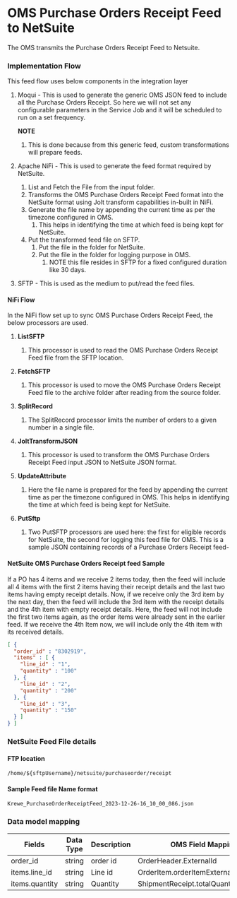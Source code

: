 # OMS Purchase Orders Receipt Feed to NetSuite

The OMS transmits the Purchase Orders Receipt Feed to Netsuite.

### Implementation Flow

This feed flow uses below components in the integration layer
1. Moqui - This is used to generate the generic OMS JSON feed to include all the Purchase Orders Receipt.
   So here we will not set any configurable parameters in the Service Job and it will be scheduled to run on a set frequency.
   
   **NOTE**
   1. This is done because from this generic feed, custom transformations will prepare feeds.
   
2. Apache NiFi - This is used to generate the feed format required by NetSuite.
   1. List and Fetch the File from the input folder.
   2. Transforms the OMS Purchase Orders Receipt Feed format into the NetSuite format using Jolt 
   transform capabilities in-built in NiFi.
   3. Generate the file name by appending the current time as per the timezone configured in OMS.
      1. This helps in identifying the time at which feed is being kept for NetSuite.
   6. Put the transformed feed file on SFTP.
      1. Put the file in the folder for NetSuite.
      2. Put the file in the folder for logging purpose in OMS.
         1. NOTE this file resides in SFTP for a fixed configured duration like 30 days.
            
3. SFTP - This is used as the medium to put/read the feed files.


#### NiFi Flow

In the NiFi flow set up to sync OMS Purchase Orders Receipt Feed, the below processors are used.

1. **ListSFTP**
    1. This processor is used to read the OMS Purchase Orders Receipt Feed file from the SFTP location.
       
2. **FetchSFTP**
    1. This processor is used to move the OMS Purchase Orders Receipt Feed file to the archive folder after reading from the source folder.

3. **SplitRecord**
    1. The SplitRecord processor limits the number of orders to a given number in a single file.

4. **JoltTransformJSON**
    1. This processor is used to transform the OMS Purchase Orders Receipt Feed input JSON to NetSuite JSON format.
              
5. **UpdateAttribute**
    1. Here the file name is prepared for the feed by appending the current time as per the timezone configured in OMS. This helps in identifying the time at which feed is being kept for NetSuite.
       
7. **PutSftp**
    1. Two PutSFTP processors are used here: the first for eligible records for NetSuite, the second for logging this feed file for OMS.
This is a sample JSON containing records of a Purchase Orders Receipt feed-

#### NetSuite OMS Purchase Orders Receipt feed Sample
If a PO has 4 items and we receive 2 items today, then the feed will include all 4 items with the first 2 items having their receipt details and the last two items having empty receipt details.
Now, if we receive only the 3rd item by the next day, then the feed will include the 3rd item with the receipt details and the 4th item with empty receipt details. Here, the feed will not include the first two items again, as the order items were already sent in the earlier feed.
If we receive the 4th Item now, we will include only the 4th item with its received details.

```json
[ {
  "order_id" : "8302919",
  "items" : [ {
    "line_id" : "1",
    "quantity" : "100"
  }, {
    "line_id" : "2",
    "quantity" : "200"
  }, {
    "line_id" : "3",
    "quantity" : "150"
  } ]
} ]

```
### NetSuite Feed File details

#### FTP location

```text
/home/${sftpUsername}/netsuite/purchaseorder/receipt

```

#### Sample Feed file Name format

```text
Krewe_PurchaseOrderReceiptFeed_2023-12-26-16_10_00_086.json
```

### Data model mapping

| Fields  | Data Type | Description | OMS Field Mapping  |
|---------|-----------|-------------|-------------------|
|order_id |string     |order id     | OrderHeader.ExternalId|
|items.line_id |string|Line id| OrderItem.orderItemExternalId|
|items.quantity |string|Quantity| ShipmentReceipt.totalQuantityAccepted|
